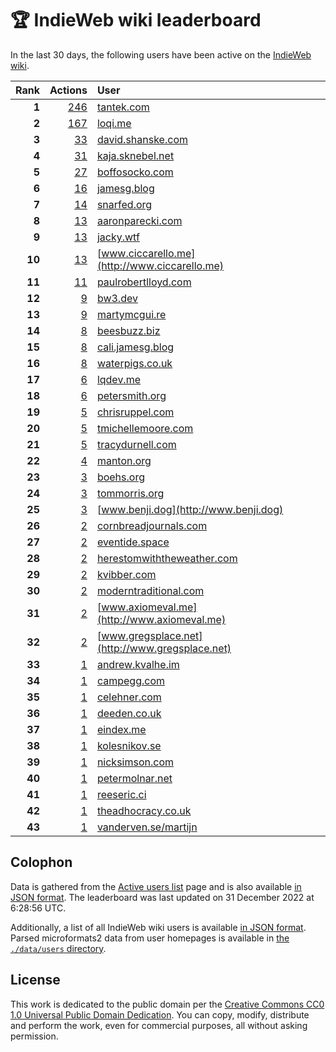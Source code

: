 # 🏆 IndieWeb wiki leaderboard

In the last 30 days, the following users have been active on the [IndieWeb wiki](https://indieweb.org).

| Rank | Actions | User |
|-----:|--------:|:-----|
| **1** | [246](https://indieweb.org/Special:Contributions/Tantek.com) | [tantek.com](http://tantek.com) |
| **2** | [167](https://indieweb.org/Special:Contributions/Loqi.me) | [loqi.me](http://loqi.me) |
| **3** | [33](https://indieweb.org/Special:Contributions/David.shanske.com) | [david.shanske.com](http://david.shanske.com) |
| **4** | [31](https://indieweb.org/Special:Contributions/Kaja.sknebel.net) | [kaja.sknebel.net](http://kaja.sknebel.net) |
| **5** | [27](https://indieweb.org/Special:Contributions/Boffosocko.com) | [boffosocko.com](http://boffosocko.com) |
| **6** | [16](https://indieweb.org/Special:Contributions/Jamesg.blog) | [jamesg.blog](http://jamesg.blog) |
| **7** | [14](https://indieweb.org/Special:Contributions/Snarfed.org) | [snarfed.org](http://snarfed.org) |
| **8** | [13](https://indieweb.org/Special:Contributions/Aaronparecki.com) | [aaronparecki.com](http://aaronparecki.com) |
| **9** | [13](https://indieweb.org/Special:Contributions/Jacky.wtf) | [jacky.wtf](http://jacky.wtf) |
| **10** | [13](https://indieweb.org/Special:Contributions/Www.ciccarello.me) | [www.ciccarello.me](http://www.ciccarello.me) |
| **11** | [11](https://indieweb.org/Special:Contributions/Paulrobertlloyd.com) | [paulrobertlloyd.com](http://paulrobertlloyd.com) |
| **12** | [9](https://indieweb.org/Special:Contributions/Bw3.dev) | [bw3.dev](http://bw3.dev) |
| **13** | [9](https://indieweb.org/Special:Contributions/Martymcgui.re) | [martymcgui.re](http://martymcgui.re) |
| **14** | [8](https://indieweb.org/Special:Contributions/Beesbuzz.biz) | [beesbuzz.biz](http://beesbuzz.biz) |
| **15** | [8](https://indieweb.org/Special:Contributions/Cali.jamesg.blog) | [cali.jamesg.blog](http://cali.jamesg.blog) |
| **16** | [8](https://indieweb.org/Special:Contributions/Waterpigs.co.uk) | [waterpigs.co.uk](http://waterpigs.co.uk) |
| **17** | [6](https://indieweb.org/Special:Contributions/Lqdev.me) | [lqdev.me](http://lqdev.me) |
| **18** | [6](https://indieweb.org/Special:Contributions/Petersmith.org) | [petersmith.org](http://petersmith.org) |
| **19** | [5](https://indieweb.org/Special:Contributions/Chrisruppel.com) | [chrisruppel.com](http://chrisruppel.com) |
| **20** | [5](https://indieweb.org/Special:Contributions/Tmichellemoore.com) | [tmichellemoore.com](http://tmichellemoore.com) |
| **21** | [5](https://indieweb.org/Special:Contributions/Tracydurnell.com) | [tracydurnell.com](http://tracydurnell.com) |
| **22** | [4](https://indieweb.org/Special:Contributions/Manton.org) | [manton.org](http://manton.org) |
| **23** | [3](https://indieweb.org/Special:Contributions/Boehs.org) | [boehs.org](http://boehs.org) |
| **24** | [3](https://indieweb.org/Special:Contributions/Tommorris.org) | [tommorris.org](http://tommorris.org) |
| **25** | [3](https://indieweb.org/Special:Contributions/Www.benji.dog) | [www.benji.dog](http://www.benji.dog) |
| **26** | [2](https://indieweb.org/Special:Contributions/Cornbreadjournals.com) | [cornbreadjournals.com](http://cornbreadjournals.com) |
| **27** | [2](https://indieweb.org/Special:Contributions/Eventide.space) | [eventide.space](http://eventide.space) |
| **28** | [2](https://indieweb.org/Special:Contributions/Herestomwiththeweather.com) | [herestomwiththeweather.com](http://herestomwiththeweather.com) |
| **29** | [2](https://indieweb.org/Special:Contributions/Kvibber.com) | [kvibber.com](http://kvibber.com) |
| **30** | [2](https://indieweb.org/Special:Contributions/Moderntraditional.com) | [moderntraditional.com](http://moderntraditional.com) |
| **31** | [2](https://indieweb.org/Special:Contributions/Www.axiomeval.me) | [www.axiomeval.me](http://www.axiomeval.me) |
| **32** | [2](https://indieweb.org/Special:Contributions/Www.gregsplace.net) | [www.gregsplace.net](http://www.gregsplace.net) |
| **33** | [1](https://indieweb.org/Special:Contributions/Andrew.kvalhe.im) | [andrew.kvalhe.im](http://andrew.kvalhe.im) |
| **34** | [1](https://indieweb.org/Special:Contributions/Campegg.com) | [campegg.com](http://campegg.com) |
| **35** | [1](https://indieweb.org/Special:Contributions/Celehner.com) | [celehner.com](http://celehner.com) |
| **36** | [1](https://indieweb.org/Special:Contributions/Deeden.co.uk) | [deeden.co.uk](http://deeden.co.uk) |
| **37** | [1](https://indieweb.org/Special:Contributions/Eindex.me) | [eindex.me](http://eindex.me) |
| **38** | [1](https://indieweb.org/Special:Contributions/Kolesnikov.se) | [kolesnikov.se](http://kolesnikov.se) |
| **39** | [1](https://indieweb.org/Special:Contributions/Nicksimson.com) | [nicksimson.com](http://nicksimson.com) |
| **40** | [1](https://indieweb.org/Special:Contributions/Petermolnar.net) | [petermolnar.net](http://petermolnar.net) |
| **41** | [1](https://indieweb.org/Special:Contributions/Reeseric.ci) | [reeseric.ci](http://reeseric.ci) |
| **42** | [1](https://indieweb.org/Special:Contributions/Theadhocracy.co.uk) | [theadhocracy.co.uk](http://theadhocracy.co.uk) |
| **43** | [1](https://indieweb.org/Special:Contributions/Vanderven.se_martijn) | [vanderven.se/martijn](http://vanderven.se/martijn) |


## Colophon

Data is gathered from the [Active users list](https://indieweb.org/Special:ActiveUsers) page and is also available [in JSON format](https://github.com/jgarber623/indieweb-wiki-leaderboard/blob/main/data/leaderboard.json). The leaderboard was last updated on 31 December 2022 at 6:28:56 UTC.

Additionally, a list of all IndieWeb wiki users is available [in JSON format](https://github.com/jgarber623/indieweb-wiki-leaderboard/blob/main/data/users.json). Parsed microformats2 data from user homepages is available in [the `./data/users` directory](https://github.com/jgarber623/indieweb-wiki-leaderboard/blob/main/data/users).

## License

This work is dedicated to the public domain per the [Creative Commons CC0 1.0 Universal Public Domain Dedication](https://creativecommons.org/publicdomain/zero/1.0/). You can copy, modify, distribute and perform the work, even for commercial purposes, all without asking permission.
